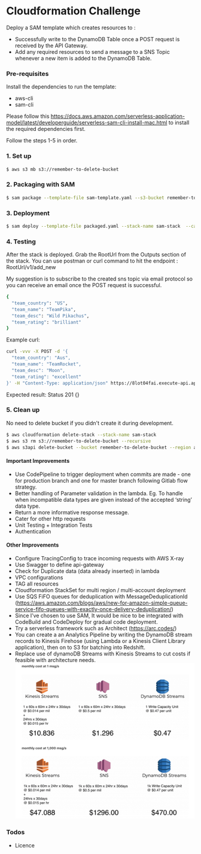 # Cloudformation Challenge

Deploy a SAM template which creates resources to :
- Successfully write to the DynamoDB Table once a POST request is received by the API Gateway.
- Add any required resources to send a message to a SNS Topic whenever a new item is added to the DynamoDB Table.

### Pre-requisites
Install the dependencies to run the template:
- aws-cli
- sam-cli

Please follow this https://docs.aws.amazon.com/serverless-application-model/latest/developerguide/serverless-sam-cli-install-mac.html to install the required dependencies first.

Follow the steps 1-5 in order. 
### 1. Set up 

```sh
$ aws s3 mb s3://remember-to-delete-bucket
```

### 2. Packaging with SAM 

```sh
$ sam package --template-file sam-template.yaml --s3-bucket remember-to-delete-bucket --output-template-file packaged.yaml
```

### 3. Deployment

```sh
$ sam deploy --template-file packaged.yaml --stack-name sam-stack  --capabilities CAPABILITY_IAM --parameter-overrides "MyName=emilyha"
```

### 4. Testing
After the stack is deployed. Grab the RootUrl from the Outputs section of the stack. You can use postman or curl command to hit the endpoint : RootUrl/v1/add_new

My suggestion is to subscribe to the created sns topic via email protocol so you can receive an email once the POST request is successful. 

```sh
{
  "team_country": "US",
  "team_name": "TeamPika",
  "team_desc": "Wild Pikachus",
  "team_rating": "brilliant"
}
```
Example curl:

```sh
curl -vvv -X POST -d '{
  "team_country": "Aus",
  "team_name": "TeamRocket",
  "team_desc": "Moon",
  "team_rating": "excellent"
}' -H "Content-Type: application/json" https://8lot04fai.execute-api.ap-southeast-2.amazonaws.com/v1/add_new
```

Expected result:
Status 201 
{}

### 5. Clean up 

No need to delete bucket if you didn't create it during development. 
```sh
$ aws cloudformation delete-stack --stack-name sam-stack
$ aws s3 rm s3://remember-to-delete-bucket --recursive
$ aws s3api delete-bucket --bucket remember-to-delete-bucket --region ap-southeast-2 
```

#### Important Improvements
- Use CodePipeline to trigger deployment when commits are made - one for production branch and one for master branch following Gitlab flow strategy. 
- Better handling of Parameter validation in the lambda. Eg. To handle when incompatible data types are given instead of the accepted ‘string’ data type. 
- Return a more informative response message.
- Cater for other http requests 
- Unit Testing + Integration Tests
- Authentication

#### Other Improvements
- Configure TracingConfig to trace incoming requests with AWS X-ray 
- Use Swagger to define api-gateway
- Check for Duplicate data (data already inserted) in lambda
- VPC configurations
- TAG all resources
- Cloudformation StackSet for multi region / multi-account deployment
- Use SQS FiFO queues for deduplication with MessageDeduplicationId (https://aws.amazon.com/blogs/aws/new-for-amazon-simple-queue-service-fifo-queues-with-exactly-once-delivery-deduplication/) 
- Since I’ve chosen to use SAM, It would be nice to be integrated with CodeBuild and CodeDeploy for gradual code deployment.
- Try a serverless framework such as Architect (https://arc.codes/)
- You can create a an Analytics Pipeline by writing the DynamoDB stream records to Kinesis Firehose (using Lambda or a Kinesis Client Library application), then on to S3 for batching into Redshift.
- Replace use of dynamoDB Streams with Kinesis Streams to cut costs if feasible with architecture needs. 
![Screenshot](cost.png)


### Todos
 - Licence


